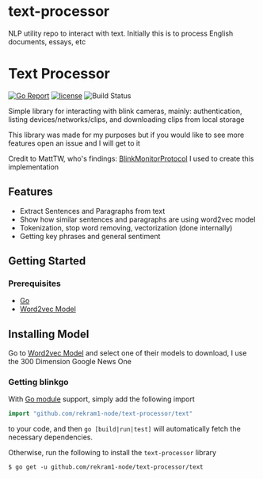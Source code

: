 # text-processor
NLP utility repo to interact with text. Initially this is to process English documents, essays, etc


<!-- https://developer.syn.co.in/tutorial/bot/oscova/pretrained-vectors.html -->

# Text Processor

[![Go Report](https://goreportcard.com/badge/github.com/rekram1-node/text-processor)](https://goreportcard.com/report/github.com/rekram1-node/blinkgo) [![license](http://img.shields.io/badge/license-MIT-red.svg?style=flat)](https://github.com/rekram1-node/text-processor/blob/main/LICENSE) ![Build Status](https://github.com/rekram1-node/text-processor/actions/workflows/main.yml/badge.svg)

<!-- ![blinkgo](docs/assets/blinkgo-logo.png) -->

Simple library for interacting with blink cameras, mainly: authentication, listing devices/networks/clips, and downloading clips from local storage

This library was made for my purposes but if you would like to see more features open an issue and I will get to it

Credit to MattTW, who's findings: [BlinkMonitorProtocol](https://github.com/MattTW/BlinkMonitorProtocol) I used to create this implementation

## Features

* Extract Sentences and Paragraphs from text
* Show how similar sentences and paragraphs are using word2vec model
* Tokenization, stop word removing, vectorization (done internally)
* Getting key phrases and general sentiment

## Getting Started

### Prerequisites
- [Go](https://go.dev/)
- [Word2vec Model](https://developer.syn.co.in/tutorial/bot/oscova/pretrained-vectors.html)

## Installing Model

Go to [Word2vec Model](https://developer.syn.co.in/tutorial/bot/oscova/pretrained-vectors.html) and select one of their models to download, I use the 300 Dimension Google News One

### Getting blinkgo

With [Go module](https://github.com/golang/go/wiki/Modules) support, simply add the following import

```go
import "github.com/rekram1-node/text-processor/text"
```

to your code, and then `go [build|run|test]` will automatically fetch the necessary dependencies.

Otherwise, run the following to install the `text-processor` library

```shell
$ go get -u github.com/rekram1-node/text-processor/text
```
